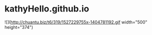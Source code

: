# kathyHello.github.io
![](http://chuantu.biz/t6/319/1527229755x-1404781192.gif width="500" height="374")
